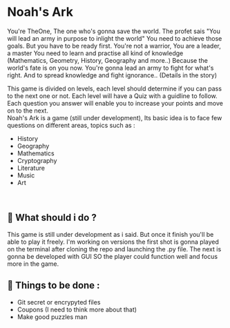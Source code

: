 #  Noah's Ark 

You're TheOne, The one who's gonna save the world. The profet sais "You will lead an army in purpose to inlight the world"
You need to achieve those goals. But you have to be ready first. You're not a warrior, You are a leader, a master 
You need to learn and practise all kind of knowledge (Mathematics, Geometry, History, Geography and more..) 
Because the world's fate is on you now. You're gonna lead an army to fight for what's right. And to spread knowledge and fight ignorance.. 
(Details in the story) 
<br />

This game is divided on levels, each level should determine if you can pass to the next one or not. 
Each level will have a Quiz with a guidline to follow. Each question you answer will enable you to increase your points and move on to the next.
<br />
Noah's Ark is a game (still under development), Its basic idea is to face few questions on different areas, topics such as :
- History 
- Geography
- Mathematics
- Cryptography  
- Literature  
- Music 
- Art 
<br />

## :memo: What should i do ? 
This game is still under development as i said. But once it finish you'll be able to play it freely. 
I'm working on versions the first shot is gonna played on the terminal after cloning the repo and launching the .py file. The next is gonna be developed with GUI
SO the player could function well and focus more in the game. 
<br />

## :dart: Things to be done : 
* Git secret or encrypyted files 
* Coupons (I need to think more about that) 
* Make good puzzles man 
